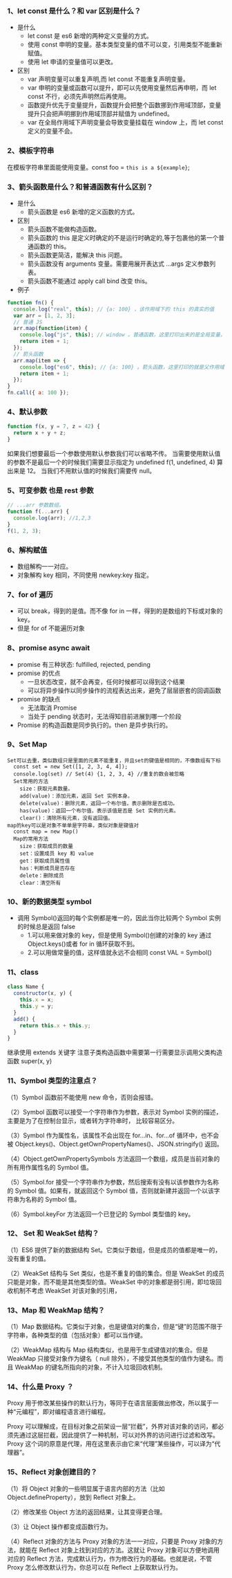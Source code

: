 ### 1、let const 是什么？和 var 区别是什么？

- 是什么
  - let const 是 es6 新增的两种定义变量的方式。
  - 使用 const 申明的变量。基本类型变量的值不可以变，引用类型不能重新赋值。
  - 使用 let 申请的变量值可以更改。
- 区别
  - var 声明变量可以重复声明,而 let const 不能重复声明变量。
  - var 申明的变量或函数可以提升，即可以先使用变量然后再申明，而 let const 不行，必须先声明然后再使用。
  - 函数提升优先于变量提升，函数提升会把整个函数挪到作用域顶部，变量提升只会把声明挪到作用域顶部并赋值为 undefined。
  - var 在全局作用域下声明变量会导致变量挂载在 window 上，而 let const 定义的变量不会。

### 2、模板字符串

在模板字符串里面能使用变量。const foo = `this is a ${example}`;

### 3、箭头函数是什么？和普通函数有什么区别？

- 是什么
  - 箭头函数是 es6 新增的定义函数的方式。
- 区别
  - 箭头函数不能做构造函数。
  - 箭头函数的 this 是定义时确定的不是运行时确定的,等于包裹他的第一个普通函数的 this。
  - 箭头函数更简洁，能解决 this 问题。
  - 箭头函数没有 arguments 变量。需要用展开表达式 ...args 定义参数列表。
  - 箭头函数不能通过 apply call bind 改变 this。
- 例子

```js
function fn() {
  console.log("real", this); // {a: 100} ，该作用域下的 this 的真实的值
  var arr = [1, 2, 3];
  // 普通 JS
  arr.map(function(item) {
    console.log("js", this); // window 。普通函数，这里打印出来的是全局变量，令人费解
    return item + 1;
  });
  // 箭头函数
  arr.map(item => {
    console.log("es6", this); // {a: 100} 。箭头函数，这里打印的就是父作用域的 this
    return item + 1;
  });
}
fn.call({ a: 100 });
```

### 4、默认参数

```js
function f(x, y = 7, z = 42) {
  return x + y + z;
}
```

如果我们想要最后一个参数使用默认参数我们可以省略不传。
当需要使用默认值的参数不是最后一个的时候我们需要显示指定为 undefined f(1, undefined, 4) 算出来是 12。
当我们不用默认值的时候我们需要传 null。

### 5、可变参数 也是 rest 参数

```js
// ...arr 参数数组。
function f(...arr) {
  console.log(arr); //1,2,3
}
f(1, 2, 3);
```

### 6、解构赋值

- 数组解构一一对应。
- 对象解构 key 相同，不同使用 newkey:key 指定。

### 7、for of 遍历

- 可以 break，得到的是值。而不像 for in 一样，得到的是数组的下标或对象的 key。
- 但是 for of 不能遍历对象

### 8、promise async await

- promise 有三种状态: fulfilled, rejected, pending
- promise 的优点
  - 一旦状态改变，就不会再变，任何时候都可以得到这个结果
  - 可以将异步操作以同步操作的流程表达出来，避免了层层嵌套的回调函数
- promise 的缺点
  - 无法取消 Promise
  - 当处于 pending 状态时，无法得知目前进展到哪一个阶段
- Promise 的构造函数是同步执行的。then 是异步执行的。

### 9、Set Map

    Set可以去重，类似数组只是里面的元素不能重复，并且set的键值是相同的，不像数组有下标
      const set = new Set([1, 2, 3, 4, 4]);
      console.log(set) // Set(4) {1, 2, 3, 4} //重复的数会被忽略
      Set常用的方法
        size：获取元素数量。
        add(value)：添加元素，返回 Set 实例本身。
        delete(value)：删除元素，返回一个布尔值，表示删除是否成功。
        has(value)：返回一个布尔值，表示该值是否是 Set 实例的元素。
        clear()：清除所有元素，没有返回值。
    map的key可以是对象不单单是字符串，类似对象是键值对
      const map = new Map()
      Map的常用方法
        size：获取成员的数量
        set：设置成员 key 和 value
        get：获取成员属性值
        has：判断成员是否存在
        delete：删除成员
        clear：清空所有

### 10、新的数据类型 symbol

- 调用 Symbol()返回的每个实例都是唯一的，因此当你比较两个 Symbol 实例的时候总是返回 false
  - 1.可以用来做对象的 key，但是使用 Symbol()创建的对象的 key 通过 Object.keys()或者 for in 循环获取不到。
  - 2.可以用做常量的值，这样值就永远不会相同 const VAL = Symbol()

### 11、class

```js
class Name {
  constructor(x, y) {
    this.x = x;
    this.y = y;
  }
  add() {
    return this.x + this.y;
  }
}
```

继承使用 extends 关键字 注意子类构造函数中需要第一行需要显示调用父类构造函数 super(x, y)

### 11、Symbol 类型的注意点？

（1）Symbol 函数前不能使用 new 命令，否则会报错。

（2）Symbol 函数可以接受一个字符串作为参数，表示对 Symbol 实例的描述，主要是为了在控制台显示，或者转为字符串时，
比较容易区分。

（3）Symbol 作为属性名，该属性不会出现在 for...in、for...of 循环中，也不会被 Object.keys()、Object.getOwnPropertyNames()、JSON.stringify() 返回。

（4）Object.getOwnPropertySymbols 方法返回一个数组，成员是当前对象的所有用作属性名的 Symbol 值。

（5）Symbol.for 接受一个字符串作为参数，然后搜索有没有以该参数作为名称的 Symbol 值。如果有，就返回这个 Symbol 值，否则就新建并返回一个以该字符串为名称的 Symbol 值。

（6）Symbol.keyFor 方法返回一个已登记的 Symbol 类型值的 key。

### 12、 Set 和 WeakSet 结构？

（1）ES6 提供了新的数据结构 Set。它类似于数组，但是成员的值都是唯一的，没有重复的值。

（2）WeakSet 结构与 Set 类似，也是不重复的值的集合。但是 WeakSet 的成员只能是对象，而不能是其他类型的值。WeakSet 中的对象都是弱引用，即垃圾回收机制不考虑 WeakSet 对该对象的引用，

### 13、Map 和 WeakMap 结构？

（1）Map 数据结构。它类似于对象，也是键值对的集合，但是“键”的范围不限于字符串，各种类型的值（包括对象）都可以当作键。

（2）WeakMap 结构与 Map 结构类似，也是用于生成键值对的集合。但是 WeakMap 只接受对象作为键名（ null 除外），不接受其他类型的值作为键名。而且 WeakMap 的键名所指向的对象，不计入垃圾回收机制。

### 14、什么是 Proxy ？

Proxy 用于修改某些操作的默认行为，等同于在语言层面做出修改，所以属于一种“元编程”，即对编程语言进行编程。

Proxy 可以理解成，在目标对象之前架设一层“拦截”，外界对该对象的访问，都必须先通过这层拦截，因此提供了一种机制，可以对外界的访问进行过滤和改写。Proxy 这个词的原意是代理，用在这里表示由它来“代理”某些操作，可以译为“代理器”。

### 15、Reflect 对象创建目的？

（1）将 Object 对象的一些明显属于语言内部的方法（比如 Object.defineProperty），放到 Reflect 对象上。

（2）修改某些 Object 方法的返回结果，让其变得更合理。

（3）让 Object 操作都变成函数行为。

（4）Reflect 对象的方法与 Proxy 对象的方法一一对应，只要是 Proxy 对象的方法，就能在 Reflect 对象上找到对应的方法。这就让 Proxy 对象可以方便地调用对应的 Reflect 方法，完成默认行为，作为修改行为的基础。也就是说，不管 Proxy 怎么修改默认行为，你总可以在 Reflect 上获取默认行为。
